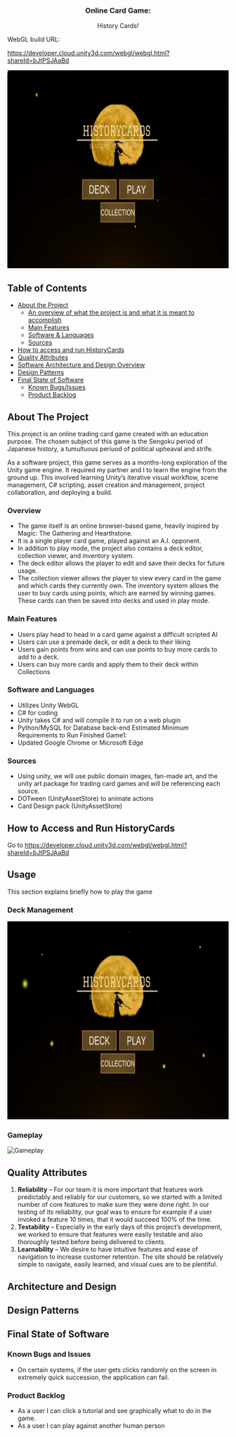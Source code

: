 <h3 align="center"> Online Card Game: </h3>
 <p align="center"> History Cards! <br />

WebGL build URL: 

https://developer.cloud.unity3d.com/webgl/webgl.html?shareId=bJtPSJAaBd

<img src="Assets/Intro2.gif" alt="Gameplay" width="800" height="450">

 <!-- TABLE OF CONTENTS -->
## Table of Contents

* [About the Project](#about-the-project)
  * [An overview of what the project is and what it is meant to accomplish](#overview)
  * [Main Features](#main-features)
  * [Software & Languages](#software-and-languages)
  * [Sources](#sources)
* [How to access and run HistoryCards](#how-to-access-and-run-historycards)
* [Quality Attributes](#quality-attributes)
* [Software Architecture and Design Overview](#architecture-and-design)
* [Design Patterns](#design-patterns)
* [Final State of Software](#final-state-of-software)
  * [Known Bugs/Issues](#known-bugs-and-issues)
  * [Product Backlog](#product-backlog)
 
<!-- ABOUT THE PROJECT -->
## About The Project
 
This project is an online trading card game created with an education purpose. The chosen subject of this game is the Sengoku period of Japanese history, a tumultuous periuod of political upheaval and strife. 

As a software project, this game serves as a months-long exploration of the Unity game engine. It required my partner and I to learn the engine from the ground up. This involved learning Unity’s iterative visual workflow, scene management, C# scripting, asset creation and management, project collaboration, and deploying a build.

### Overview
* The game itself is an online browser-based game, heavily inspired by Magic: The Gathering and Hearthstone.
* It is a single player card game, played against an A.I. opponent. 
* In addition to play mode, the project also contains a deck editor, collection viewer, and inventory system.
* The deck editor allows the player to edit and save their decks for future usage. 
* The collection viewer allows the player to view every card in the game and which cards they currently own. The inventory system allows the user to buy cards using points, which are earned by winning games. These cards can then be saved into decks and used in play mode.

### Main Features
 
* Users play head to head in a card game against a difficult scripted AI
* Users can use a premade deck, or edit a deck to their liking
* Users gain points from wins and can use points to buy more cards to add to a deck.
* Users can buy more cards and apply them to their deck within Collections
 
### Software and Languages
 
* Utilizes Unity WebGL
* C# for coding
* Unity takes C# and will compile it to run on a web plugin
* Python/MySQL for Database back-end
Estimated Minimum Requirements to Run Finished Game1:
* Updated Google Chrome or Microsoft Edge

### Sources
 
* Using unity, we will use public domain images, fan-made art, and the unity art
package for trading card games and will be referencing each source. 
* DOTween (UnityAssetStore) to animate actions
* Card Design pack (UnityAssetStore)

<!-- GETTING STARTED -->
## How to Access and Run HistoryCards
 
Go to https://developer.cloud.unity3d.com/webgl/webgl.html?shareId=bJtPSJAaBd

<!-- USAGE EXAMPLES -->
## Usage
 
This section explains briefly how to play the game
### Deck Management

<img src="Assets/DeckManagement1.gif" alt="Gameplay" width="800" height="450">
 
### Gameplay

<img src="Assets/Gameplay2.gif" alt="Gameplay" width="800" height="450">
 
<!-- Quality Attributes -->
## Quality Attributes
 
1. **Reliability** – For our team it is more important that features work predictably and reliably for our customers, so we started with a limited number of core features to make sure they were done right. In our testing of its reliability, our goal was to ensure for example if a user invoked a feature 10 times, that it would succeed 100% of the time.
2. **Testability** – Especially in the early days of this project’s development, we worked to ensure that features were easily testable and also thoroughly tested before being delivered to clients.
3. **Learnability** – We desire to have intuitive features and ease of navigation to increase customer retention. The site should be relatively simple to navigate, easily learned, and visual cues are to be plentiful. 

<!-- ARCHITECTURE -->
## Architecture and Design
 
<!-- DESIGN PATTERNS -->
## Design Patterns
 
<!-- FINAL STATE OF SOFTWARE -->
## Final State of Software
 
### Known Bugs and Issues
 
* On certain systems, if the user gets clicks randomly on the screen in extremely quick succession, the application can fail.
 
### Product Backlog
 
* As a user I can click a tutorial and see graphically what to do in the game.
* As a user I can play against another human person
